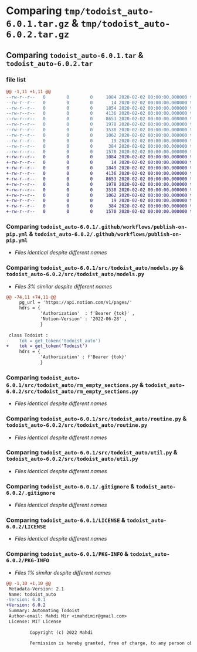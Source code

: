 # Comparing `tmp/todoist_auto-6.0.1.tar.gz` & `tmp/todoist_auto-6.0.2.tar.gz`

## Comparing `todoist_auto-6.0.1.tar` & `todoist_auto-6.0.2.tar`

### file list

```diff
@@ -1,11 +1,11 @@
--rw-r--r--   0        0        0     1084 2020-02-02 00:00:00.000000 todoist_auto-6.0.1/.github/workflows/publish-on-pip.yml
--rw-r--r--   0        0        0       14 2020-02-02 00:00:00.000000 todoist_auto-6.0.1/src/todoist_auto/__init__.py
--rw-r--r--   0        0        0     1854 2020-02-02 00:00:00.000000 todoist_auto-6.0.1/src/todoist_auto/models.py
--rw-r--r--   0        0        0     4136 2020-02-02 00:00:00.000000 todoist_auto-6.0.1/src/todoist_auto/rm_empty_sections.py
--rw-r--r--   0        0        0     8653 2020-02-02 00:00:00.000000 todoist_auto-6.0.1/src/todoist_auto/routine.py
--rw-r--r--   0        0        0     1978 2020-02-02 00:00:00.000000 todoist_auto-6.0.1/src/todoist_auto/util.py
--rw-r--r--   0        0        0     3538 2020-02-02 00:00:00.000000 todoist_auto-6.0.1/.gitignore
--rw-r--r--   0        0        0     1062 2020-02-02 00:00:00.000000 todoist_auto-6.0.1/LICENSE
--rw-r--r--   0        0        0       19 2020-02-02 00:00:00.000000 todoist_auto-6.0.1/README.md
--rw-r--r--   0        0        0      384 2020-02-02 00:00:00.000000 todoist_auto-6.0.1/pyproject.toml
--rw-r--r--   0        0        0     1570 2020-02-02 00:00:00.000000 todoist_auto-6.0.1/PKG-INFO
+-rw-r--r--   0        0        0     1084 2020-02-02 00:00:00.000000 todoist_auto-6.0.2/.github/workflows/publish-on-pip.yml
+-rw-r--r--   0        0        0       14 2020-02-02 00:00:00.000000 todoist_auto-6.0.2/src/todoist_auto/__init__.py
+-rw-r--r--   0        0        0     1849 2020-02-02 00:00:00.000000 todoist_auto-6.0.2/src/todoist_auto/models.py
+-rw-r--r--   0        0        0     4136 2020-02-02 00:00:00.000000 todoist_auto-6.0.2/src/todoist_auto/rm_empty_sections.py
+-rw-r--r--   0        0        0     8653 2020-02-02 00:00:00.000000 todoist_auto-6.0.2/src/todoist_auto/routine.py
+-rw-r--r--   0        0        0     1978 2020-02-02 00:00:00.000000 todoist_auto-6.0.2/src/todoist_auto/util.py
+-rw-r--r--   0        0        0     3538 2020-02-02 00:00:00.000000 todoist_auto-6.0.2/.gitignore
+-rw-r--r--   0        0        0     1062 2020-02-02 00:00:00.000000 todoist_auto-6.0.2/LICENSE
+-rw-r--r--   0        0        0       19 2020-02-02 00:00:00.000000 todoist_auto-6.0.2/README.md
+-rw-r--r--   0        0        0      384 2020-02-02 00:00:00.000000 todoist_auto-6.0.2/pyproject.toml
+-rw-r--r--   0        0        0     1570 2020-02-02 00:00:00.000000 todoist_auto-6.0.2/PKG-INFO
```

### Comparing `todoist_auto-6.0.1/.github/workflows/publish-on-pip.yml` & `todoist_auto-6.0.2/.github/workflows/publish-on-pip.yml`

 * *Files identical despite different names*

### Comparing `todoist_auto-6.0.1/src/todoist_auto/models.py` & `todoist_auto-6.0.2/src/todoist_auto/models.py`

 * *Files 3% similar despite different names*

```diff
@@ -74,11 +74,11 @@
     pg_url = 'https://api.notion.com/v1/pages/'
     hdrs = {
             'Authorization'  : f'Bearer {tok}' ,
             'Notion-Version' : '2022-06-28' ,
             }
 
 class Todoist :
-    tok = get_token('todoist_auto')
+    tok = get_token('Todoist')
     hdrs = {
             'Authorization' : f'Bearer {tok}'
             }
```

### Comparing `todoist_auto-6.0.1/src/todoist_auto/rm_empty_sections.py` & `todoist_auto-6.0.2/src/todoist_auto/rm_empty_sections.py`

 * *Files identical despite different names*

### Comparing `todoist_auto-6.0.1/src/todoist_auto/routine.py` & `todoist_auto-6.0.2/src/todoist_auto/routine.py`

 * *Files identical despite different names*

### Comparing `todoist_auto-6.0.1/src/todoist_auto/util.py` & `todoist_auto-6.0.2/src/todoist_auto/util.py`

 * *Files identical despite different names*

### Comparing `todoist_auto-6.0.1/.gitignore` & `todoist_auto-6.0.2/.gitignore`

 * *Files identical despite different names*

### Comparing `todoist_auto-6.0.1/LICENSE` & `todoist_auto-6.0.2/LICENSE`

 * *Files identical despite different names*

### Comparing `todoist_auto-6.0.1/PKG-INFO` & `todoist_auto-6.0.2/PKG-INFO`

 * *Files 1% similar despite different names*

```diff
@@ -1,10 +1,10 @@
 Metadata-Version: 2.1
 Name: todoist_auto
-Version: 6.0.1
+Version: 6.0.2
 Summary: Automating Todoist
 Author-email: Mahdi Mir <imahdimir@gmail.com>
 License: MIT License
         
         Copyright (c) 2022 Mahdi
         
         Permission is hereby granted, free of charge, to any person obtaining a copy
```

